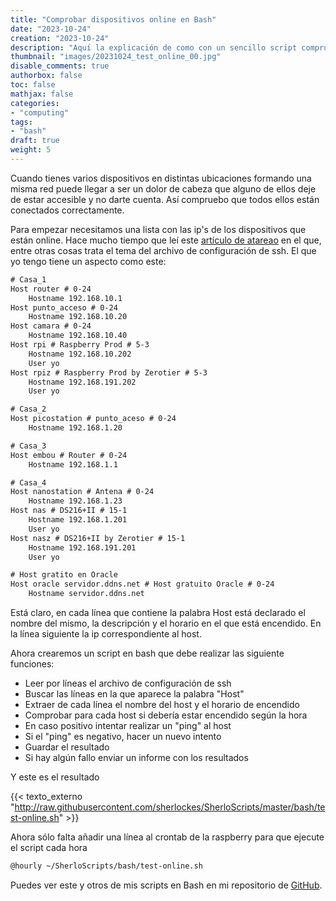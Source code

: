 ```yaml
---
title: "Comprobar dispositivos online en Bash"
date: "2023-10-24"
creation: "2023-10-24"
description: "Aquí la explicación de como con un sencillo script compruebo que todos los dispositivos conectados a mis redes entán online."
thumbnail: "images/20231024_test_online_00.jpg"
disable_comments: true
authorbox: false
toc: false
mathjax: false
categories:
- "computing"
tags:
- "bash"
draft: true
weight: 5
---
```

Cuando tienes varios dispositivos en distintas ubicaciones formando una misma red puede llegar a ser un dolor de cabeza que alguno de ellos deje de estar accesible y no darte cuenta. Así compruebo que todos ellos están conectados correctamente.
<!--more-->
Para empezar necesitamos una lista con las ip's de los dispositivos que están online. Hace mucho tiempo que leí este [artículo de atareao] en el que, entre otras cosas trata el tema del archivo de configuración de ssh. El que yo tengo tiene un aspecto como este:

``` txt
# Casa_1
Host router # 0-24
    Hostname 192.168.10.1
Host punto_acceso # 0-24
    Hostname 192.168.10.20
Host camara # 0-24
    Hostname 192.168.10.40
Host rpi # Raspberry Prod # 5-3
    Hostname 192.168.10.202
    User yo
Host rpiz # Raspberry Prod by Zerotier # 5-3
    Hostname 192.168.191.202
    User yo

# Casa_2
Host picostation # punto_aceso # 0-24
    Hostname 192.168.1.20

# Casa_3
Host embou # Router # 0-24
    Hostname 192.168.1.1

# Casa_4
Host nanostation # Antena # 0-24
    Hostname 192.168.1.23
Host nas # DS216+II # 15-1
    Hostname 192.168.1.201
    User yo
Host nasz # DS216+II by Zerotier # 15-1
    Hostname 192.168.191.201
    User yo

# Host gratito en Oracle
Host oracle servidor.ddns.net # Host gratuito Oracle # 0-24
    Hostname servidor.ddns.net
```

Está claro, en cada línea que contiene la palabra Host está declarado el nombre del mismo, la descripción y el horario en el que está encendido. En la línea siguiente la ip correspondiente al host.

Ahora crearemos un script en bash que debe realizar las siguiente funciones:
 - Leer por líneas el archivo de configuración de ssh
 - Buscar las líneas en la que aparece la palabra "Host"
 - Extraer de cada línea el nombre del host y el horario de encendido
 - Comprobar para cada host si debería estar encendido según la hora
 - En caso positivo intentar realizar un "ping" al host
 - Si el "ping" es negativo, hacer un nuevo intento
 - Guardar el resultado
 - Si hay algún fallo enviar un informe con los resultados
 
Y este es el resultado

{{< texto_externo "http://raw.githubusercontent.com/sherlockes/SherloScripts/master/bash/test-online.sh" >}}

Ahora sólo falta añadir una línea al crontab de la raspberry para que ejecute el script cada hora

``` bash
@hourly ~/SherloScripts/bash/test-online.sh
```

Puedes ver este y otros de mis scripts en Bash en mi repositorio de [GitHub].

[artículo de atareao]: https://atareao.es/ubuntu/configuracion-de-ssh/
[GitHub]: https://github.com/sherlockes/SherloScripts/tree/master/bash



